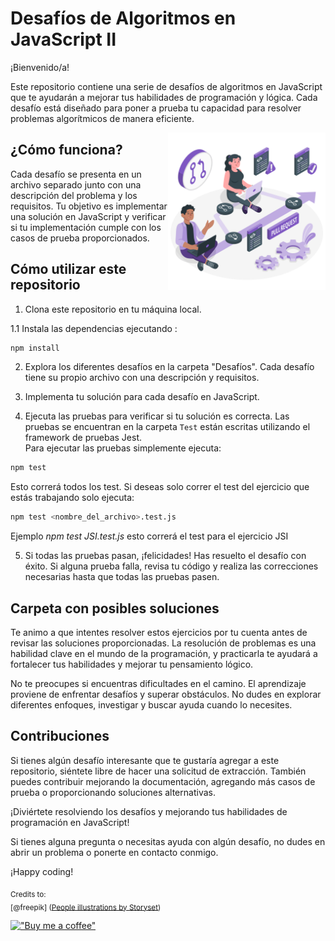 # Desafíos de Algoritmos en JavaScript II

¡Bienvenido/a!

Este repositorio contiene una serie de desafíos de algoritmos en JavaScript que te ayudarán a mejorar tus habilidades de programación y lógica. Cada desafío está diseñado para poner a prueba tu capacidad para resolver problemas algorítmicos de manera eficiente.

<img align="right" alt="img" src="https://raw.githubusercontent.com/programador5781/challenge-JavaScript-II/main/Pull%20request-amico.png" width="50%" height="auto" />

## ¿Cómo funciona?

Cada desafío se presenta en un archivo separado junto con una descripción del problema y los requisitos. Tu objetivo es implementar una solución en JavaScript y verificar si tu implementación cumple con los casos de prueba proporcionados.


## Cómo utilizar este repositorio

1. Clona este repositorio en tu máquina local.

1.1 Instala las dependencias ejecutando :

```bash
npm install
```

2. Explora los diferentes desafíos en la carpeta "Desafíos". Cada desafío tiene su propio archivo con una descripción y requisitos.

3. Implementa tu solución para cada desafío en JavaScript.

4. Ejecuta las pruebas para verificar si tu solución es correcta. Las pruebas se encuentran en la carpeta `Test`  están escritas utilizando el framework de pruebas Jest.  
Para ejecutar las pruebas simplemente ejecuta:  

```bash
npm test
```

Esto correrá todos los test. Si deseas solo correr el test del ejercicio que estás trabajando solo ejecuta:  

```bash
npm test <nombre_del_archivo>.test.js
```

Ejemplo *npm test JSI.test.js* esto correrá el test para el ejercicio JSI

5. Si todas las pruebas pasan, ¡felicidades! Has resuelto el desafío con éxito. Si alguna prueba falla, revisa tu código y realiza las correcciones necesarias hasta que todas las pruebas pasen.

## Carpeta con posibles soluciones  

Te animo a que intentes resolver estos ejercicios por tu cuenta antes de revisar las soluciones proporcionadas. La resolución de problemas es una habilidad clave en el mundo de la programación, y practicarla te ayudará a fortalecer tus habilidades y mejorar tu pensamiento lógico.

No te preocupes si encuentras dificultades en el camino. El aprendizaje proviene de enfrentar desafíos y superar obstáculos. No dudes en explorar diferentes enfoques, investigar y buscar ayuda cuando lo necesites.

## Contribuciones

Si tienes algún desafío interesante que te gustaría agregar a este repositorio, siéntete libre de hacer una solicitud de extracción. También puedes contribuir mejorando la documentación, agregando más casos de prueba o proporcionando soluciones alternativas.

¡Diviértete resolviendo los desafíos y mejorando tus habilidades de programación en JavaScript!

Si tienes alguna pregunta o necesitas ayuda con algún desafío, no dudes en abrir un problema o ponerte en contacto conmigo. 

¡Happy coding!

<sub>Credits to: <br/>[@freepik]
(<a href="https://storyset.com/people">People illustrations by Storyset</a>)</sub>

[!["Buy me a coffee"](https://www.buymeacoffee.com/assets/img/custom_images/orange_img.png)](https://www.buymeacoffee.com/programador5781)